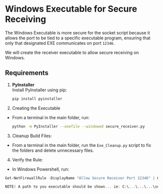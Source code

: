 # Windows Executable for Secure Receiving

The Windows Executable is more secure for the socket script because it allows the port to be tied to a specific executable program, ensuring that only that designated EXE communicates on port `12346`.

We will create the receiver executable to allow secure receiving on Windows.

## Requirements

1. **PyInstaller**  
   Install PyInstaller using pip:
   ```bash
   pip install pyinstaller

2) Creating the Executable
- From a terminal in the main folder, run:
   ```bash
   python -m PyInstaller --onefile --windowed secure_receiver.py

3) Cleanup Build Files:
- From a terminal in the main folder, run the `Exe_Cleanup.py` script to fix the folders and delete unnecessary files.

4) Verify the Rule:
- In Windows Powershell, run:
```powershell
Get-NetFirewallRule -DisplayName "Allow Secure Receiver Port 12346" | Get-NetFirewallApplicationFilter

NOTE) A path to you executable should be shown... ie: C:\...\...\...\secure_receiver.exe
